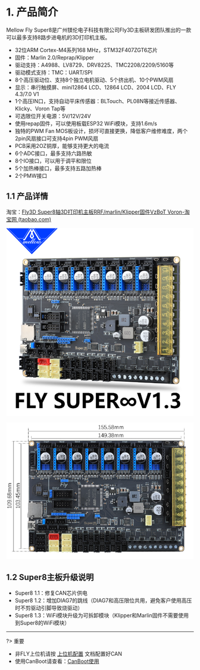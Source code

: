 # 1. 产品简介

Mellow Fly Super8是广州镁伦电子科技有限公司Fly3D主板研发团队推出的一款可以最多支持8路步进电机的3D打印机主板。

* 32位ARM Cortex-M4系列168 MHz，STM32F407ZGT6芯片
* 固件：Marlin 2.0/Reprap/Klipper
* 驱动支持：A4988、LV8729、DRV8225、TMC2208/2209/5160等
* 驱动模式支持：TMC：UART/SPI
* 8个高压驱动位、支持8个独立电机驱动、5个挤出机、10个PWM风扇
* 显示：串行触摸屏、mini12864 LCD、12864 LCD、2004 LCD、FLY 4.3/7.0 V1
* 1个高压IN口，支持自动平床传感器：BLTouch、PL08N等接近传感器、Klicky、Voron Tap等
* 可选限位开关电源：5V/12V/24V
* 使用repap固件，可以使用板载ESP32 WiFi模块，支持1.6m/s
* 独特的PWM Fan MOS板设计，损坏可直接更换，降低客户维修难度，两个2pin风扇接口可支持4pin PWM风扇
* PCB采用2OZ铜厚，能够支持更大的电流
* 6个ADC接口，最多支持六路热敏
* 8个IO接口，可以用于调平和限位
* 5个加热棒接口，最多支持五路加热棒
* 2个PMW接口

## 1.1 产品详情

淘宝：[Fly3D Super8轴3D打印机主板RRF/marlin/Klipper固件VzBoT Voron-淘宝网 (taobao.com)](https://item.taobao.com/item.htm?spm=a1z10.5-c-s.w4002-23066022675.18.68de3903lHTcFZ&id=654767618383 "点击即可跳转")

![super8](../../images/boards/fly_super8/super8.png)

![super8_size](../../images/boards/fly_super8/super8_size.png)

## 1.2 Super8主板升级说明

  * Super8 1.1：修复CAN芯片供电
  * Super8 1.2：增加DIAG7的跳线（DIAG7和高压限位共用，避免客户使用高压时不剪驱动引脚导致烧驱动）
  * Super8 1.3：WiFi模块升级为可拆卸模块（Klipper和Marlin固件不需要使用到Super8的WiFi模块）

----

?> 重要

* 非FLY上位机请按 [上位机配置](/board/fly_sht_v2/piconfig "点击即可跳转") 文档配置好CAN
* 使用CanBoot请查看：[CanBoot使用](/advanced/canboot.md)